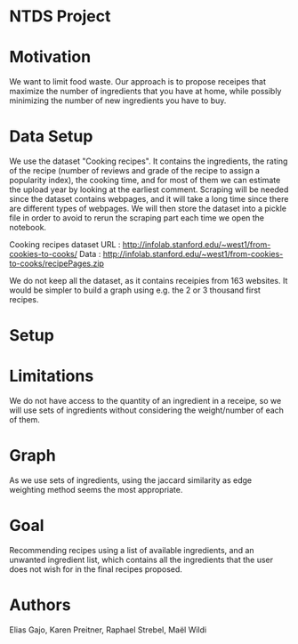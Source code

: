 # NTDS Project

# Motivation
We want to limit food waste. Our approach is to propose receipes that maximize the number of ingredients that you have at home, while possibly minimizing the number of new ingredients you have to buy.

# Data Setup
We use the dataset "Cooking recipes". 
It contains the ingredients, the rating of the recipe (number of reviews and grade of the recipe to assign a popularity index), the cooking time, and for most of them we can estimate the upload year by looking at the earliest comment. 
Scraping will be needed since the dataset contains webpages, and it will take a long time since there are different types of webpages. 
We will then store the dataset into a pickle file in order to avoid to rerun the scraping part each time we open the notebook.

Cooking recipes dataset URL : http://infolab.stanford.edu/~west1/from-cookies-to-cooks/
Data : http://infolab.stanford.edu/~west1/from-cookies-to-cooks/recipePages.zip

We do not keep all the dataset, as it contains receipies from 163 websites. It would be simpler to build a graph using e.g. the 2 or 3 thousand first recipes.

# Setup

# Limitations
We do not have access to the quantity of an ingredient in a receipe, so we will use sets of ingredients without considering the weight/number of each of them.

# Graph 
As we use sets of ingredients, using the jaccard similarity as edge weighting method seems the most appropriate. 

# Goal
Recommending recipes using a list of available ingredients, and an unwanted ingredient list, which contains all the ingredients that the user does not wish for in the final recipes proposed.

# Authors
Elias Gajo, Karen Preitner, Raphael Strebel, Maël Wildi




